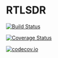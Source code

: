 # RTLSDR

[![Build Status](https://travis-ci.org/dressel/RTLSDR.jl.svg?branch=master)](https://travis-ci.org/dressel/RTLSDR.jl)

[![Coverage Status](https://coveralls.io/repos/dressel/RTLSDR.jl/badge.svg?branch=master&service=github)](https://coveralls.io/github/dressel/RTLSDR.jl?branch=master)

[![codecov.io](http://codecov.io/github/dressel/RTLSDR.jl/coverage.svg?branch=master)](http://codecov.io/github/dressel/RTLSDR.jl?branch=master)
